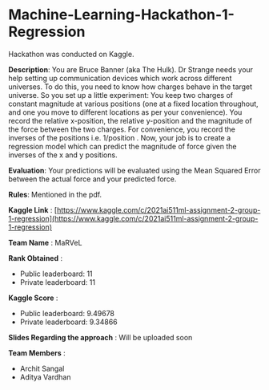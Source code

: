 # Machine-Learning-Hackathon-1-Regression

Hackathon was conducted on Kaggle.

**Description**: You are Bruce Banner (aka The Hulk). Dr Strange needs your help setting up communication devices which work across different universes. To do this, you need to know how charges behave in the target universe. So you set up a little experiment: You keep two charges of constant magnitude at various positions (one at a fixed location throughout, and one you move to different locations as per your convenience). You record the relative x-position, the relative y-position and the magnitude of the force between the two charges. For convenience, you record the inverses of the positions i.e. 1/position . Now, your job is to create a regression model which can predict the magnitude of force given the inverses of the x and y positions.

**Evaluation**: Your predictions will be evaluated using the Mean Squared Error between the actual force and your predicted force.

**Rules**: Mentioned in the pdf.

**Kaggle Link** : [https://www.kaggle.com/c/2021ai511ml-assignment-2-group-1-regression](https://www.kaggle.com/c/2021ai511ml-assignment-2-group-1-regression)

**Team Name** : MaRVeL

**Rank Obtained** :
- Public leaderboard: 11
- Private leaderboard: 11

**Kaggle Score** :
- Public leaderboard: 9.49678
- Private leaderboard: 9.34866

**Slides Regarding the approach** : Will be uploaded soon

**Team Members** :
- Archit Sangal
- Aditya Vardhan